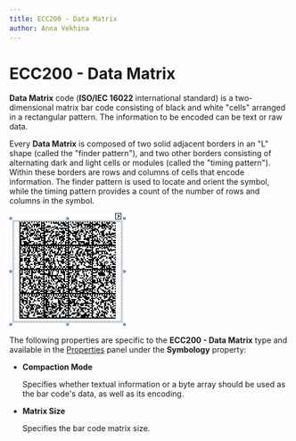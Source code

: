 ```yaml
---
title: ECC200 - Data Matrix
author: Anna Vekhina
---
```

# ECC200 - Data Matrix

**Data Matrix** code (**ISO/IEC 16022** international standard) is a two-dimensional matrix bar code consisting of black and white "cells" arranged in a rectangular pattern. The information to be encoded can be text or raw data.

Every **Data Matrix** is composed of two solid adjacent borders in an "L" shape (called the "finder pattern"), and two other borders consisting of alternating dark and light cells or modules (called the "timing pattern"). Within these borders are rows and columns of cells that encode information. The finder pattern is used to locate and orient the symbol, while the timing pattern provides a count of the number of rows and columns in the symbol.

![](../../../../images/eurd-web-bar-code-ECC200.png)

The following properties are specific to the **ECC200 - Data Matrix** type and available in the [Properties](../../report-designer-tools/ui-panels/properties-panel.md) panel under the **Symbology** property:

* **Compaction Mode**
	
	Specifies whether textual information or a byte array should be used as the bar code's data, as well as its encoding.

* **Matrix Size**
	
	Specifies the bar code matrix size.